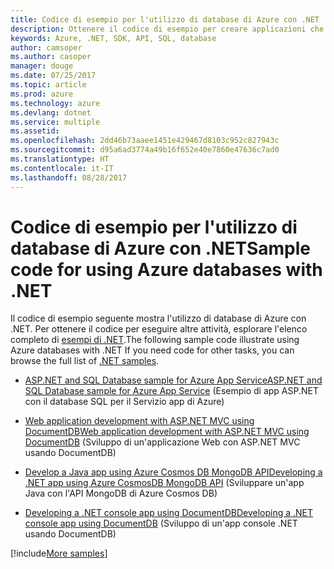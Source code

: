 ```yaml
---
title: Codice di esempio per l'utilizzo di database di Azure con .NET
description: Ottenere il codice di esempio per creare applicazioni che usano database di Azure con .NET
keywords: Azure, .NET, SDK, API, SQL, database
author: camsoper
ms.author: casoper
manager: douge
ms.date: 07/25/2017
ms.topic: article
ms.prod: azure
ms.technology: azure
ms.devlang: dotnet
ms.service: multiple
ms.assetid: 
ms.openlocfilehash: 2dd46b73aaee1451e429467d8103c952c827943c
ms.sourcegitcommit: d95a6ad3774a49b16f652e40e7860e47636c7ad0
ms.translationtype: HT
ms.contentlocale: it-IT
ms.lasthandoff: 08/28/2017
---
```

# <a name="sample-code-for-using-azure-databases-with-net"></a><span data-ttu-id="5bc13-104">Codice di esempio per l'utilizzo di database di Azure con .NET</span><span class="sxs-lookup"><span data-stu-id="5bc13-104">Sample code for using Azure databases with .NET</span></span>

<span data-ttu-id="5bc13-105">Il codice di esempio seguente mostra l'utilizzo di database di Azure con .NET. Per ottenere il codice per eseguire altre attività, esplorare l'elenco completo di [esempi di .NET](https://azure.microsoft.com/resources/samples/?term=dotnet).</span><span class="sxs-lookup"><span data-stu-id="5bc13-105">The following sample code illustrate using Azure databases with .NET If you need code for other tasks, you can browse the full list of [.NET samples](https://azure.microsoft.com/resources/samples/?term=dotnet).</span></span>

- [<span data-ttu-id="5bc13-106">ASP.NET and SQL Database sample for Azure App Service</span><span class="sxs-lookup"><span data-stu-id="5bc13-106">ASP.NET and SQL Database sample for Azure App Service</span></span>](https://azure.microsoft.com/resources/samples/dotnet-sqldb-tutorial/) (Esempio di app ASP.NET con il database SQL per il Servizio app di Azure)

- [<span data-ttu-id="5bc13-107">Web application development with ASP.NET MVC using DocumentDB</span><span class="sxs-lookup"><span data-stu-id="5bc13-107">Web application development with ASP.NET MVC using DocumentDB</span></span>](https://azure.microsoft.com/resources/samples/documentdb-dotnet-todo-app/) (Sviluppo di un'applicazione Web con ASP.NET MVC usando DocumentDB)

- [<span data-ttu-id="5bc13-108">Develop a Java app using Azure Cosmos DB MongoDB API</span><span class="sxs-lookup"><span data-stu-id="5bc13-108">Developing a .NET app using Azure CosmosDB MongoDB API</span></span>](https://azure.microsoft.com/resources/samples/azure-cosmos-db-mongodb-dotnet-getting-started/) (Sviluppare un'app Java con l'API MongoDB di Azure Cosmos DB)

- [<span data-ttu-id="5bc13-109">Developing a .NET console app using DocumentDB</span><span class="sxs-lookup"><span data-stu-id="5bc13-109">Developing a .NET console app using DocumentDB</span></span>](https://azure.microsoft.com/resources/samples/documentdb-dotnet-getting-started/) (Sviluppo di un'app console .NET usando DocumentDB)

[!include[More samples](includes/more-samples.md)]
